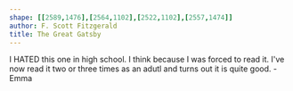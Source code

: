 ```yaml
---
shape: [[2589,1476],[2564,1102],[2522,1102],[2557,1474]]
author: F. Scott Fitzgerald
title: The Great Gatsby
---
```

 I HATED this one in high school.  I think because I was forced to read it.  I've now read it two or three times as an adutl and turns out it is quite good. - Emma
